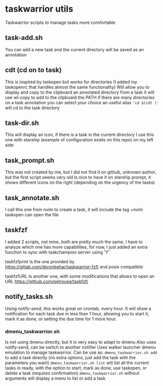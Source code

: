 # taskwarrior utils
Taskwarrior scripts to manage tasks more comfortable

## task-add.sh
You can add a new task and the current directory will be saved as an annotation


## cdt (cd on to task)
This is inspired by taskopen but works for directories (I added my taskopenrc that handles almost the same functionality)
Will allow you to display and copy to the clipboard an annotated directory from a task
it will use wl-copy to add to the clipboard the PATH
if there are many directories on a task annotation you can select your choice
an useful alias `'cd $(cdt )'` will cd to the task directory


## task-dir.sh
This will display an icon, if there is a task in the current directory
I use this one with starship (example of configuration exists on this repo) on my left side


## task_prompt.sh
This was not created by me, but I did not find it on github, unknown author, but the first script seems very old
Is nice to have it on starship prompt, it shows different icons on the right (depending on the urgency of the tasks)


## task_annotate.sh
I call this one from nvim to create a task, it will include the tag +nvim
taskopen can open the file


## taskfzf
I added 2 scripts, not mine, both are pretty much the same, I have to analyze which one has more capabilities,
for now, I just added an extra function to sync with taskchampion server using 'Y'

taskfzfprint Is the one provided by https://gitlab.com/doronbehar/taskwarrior-fzf/ and posix compatible

taskfzfURL Is another one, with some modifications that allows to open an URL
https://github.com/petrovag/taskfzf/


## notify_tasks.sh
Using notify-send, this works great on crontab, every hour. It will show a notification for each task due in less than 1 hour,
allowing you to start it, mark it as done, or setting the due time for 1 more hour.


### dmenu_taskwarrior.sh
Is not using dmenu directly, but it is very easy to adapt to dmenu
Also uses notify-send, can be switch to another notifier
Uses walker launcher dmenu emulation to manage taskwarrior.
Can be use as:
`dmenu_taskwarrior.sh add` to add a task directly (no extra options, just add the task with the parameters you want)
`dmenu_taskwarrior.sh list` will list all the current tasks in ready, with the option to start, mark as done, use taskopen, or delete a task (requires confirmation)
`dmenu_taskwarrior.sh` without arguments will display a menu to list or add a task
